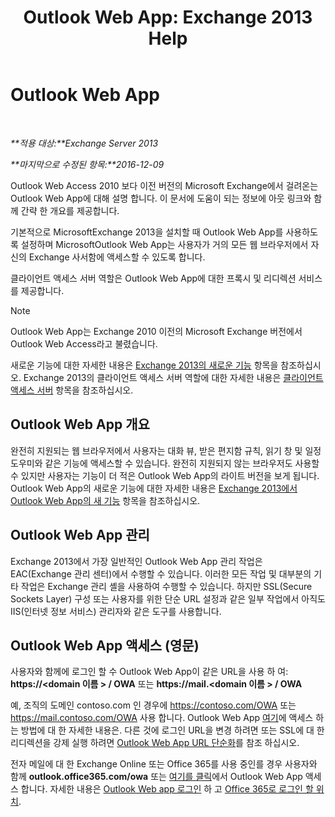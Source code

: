 ﻿---
title: 'Outlook Web App: Exchange 2013 Help'
TOCTitle: Outlook Web App
ms:assetid: 3814b665-01e8-4881-9a44-163f14789ee4
ms:mtpsurl: https://technet.microsoft.com/ko-kr/library/JJ657718(v=EXCHG.150)
ms:contentKeyID: 50482868
ms.date: 05/22/2018
mtps_version: v=EXCHG.150
ms.translationtype: MT
---

# Outlook Web App

 

_**적용 대상:**Exchange Server 2013_

_**마지막으로 수정된 항목:**2016-12-09_

Outlook Web Access 2010 보다 이전 버전의 Microsoft Exchange에서 걸려온는 Outlook Web App에 대해 설명 합니다. 이 문서에 도움이 되는 정보에 아웃 링크와 함께 간략 한 개요를 제공합니다.

기본적으로 MicrosoftExchange 2013을 설치할 때 Outlook Web App를 사용하도록 설정하며 MicrosoftOutlook Web App는 사용자가 거의 모든 웹 브라우저에서 자신의 Exchange 사서함에 액세스할 수 있도록 합니다.

클라이언트 액세스 서버 역할은 Outlook Web App에 대한 프록시 및 리디렉션 서비스를 제공합니다.


> [!NOTE]
> Outlook Web App는 Exchange 2010 이전의 Microsoft Exchange 버전에서 Outlook Web Access라고 불렸습니다.



새로운 기능에 대한 자세한 내용은 [Exchange 2013의 새로운 기능](what-s-new-in-exchange-2013-exchange-2013-help.md) 항목을 참조하십시오. Exchange 2013의 클라이언트 액세스 서버 역할에 대한 자세한 내용은 [클라이언트 액세스 서버](client-access-server-exchange-2013-help.md) 항목을 참조하십시오.

## Outlook Web App 개요

완전히 지원되는 웹 브라우저에서 사용자는 대화 뷰, 받은 편지함 규칙, 읽기 창 및 일정 도우미와 같은 기능에 액세스할 수 있습니다. 완전히 지원되지 않는 브라우저도 사용할 수 있지만 사용자는 기능이 더 적은 Outlook Web App의 라이트 버전을 보게 됩니다. Outlook Web App의 새로운 기능에 대한 자세한 내용은 [Exchange 2013에서 Outlook Web App의 새 기능](what-s-new-for-outlook-web-app-in-exchange-2013-exchange-2013-help.md) 항목을 참조하십시오.

## Outlook Web App 관리

Exchange 2013에서 가장 일반적인 Outlook Web App 관리 작업은 EAC(Exchange 관리 센터)에서 수행할 수 있습니다. 이러한 모든 작업 및 대부분의 기타 작업은 Exchange 관리 셸을 사용하여 수행할 수 있습니다. 하지만 SSL(Secure Sockets Layer) 구성 또는 사용자를 위한 단순 URL 설정과 같은 일부 작업에서 아직도 IIS(인터넷 정보 서비스) 관리자와 같은 도구를 사용합니다.

## Outlook Web App 액세스 (영문)

사용자와 함께에 로그인 할 수 Outlook Web App이 같은 URL을 사용 하 여: **https://\<domain 이름 \> / OWA** 또는 **https://mail.\<domain 이름 \> / OWA**

예, 조직의 도메인 contoso.com 인 경우에 https://contoso.com/OWA 또는 https://mail.contoso.com/OWA 사용 합니다. Outlook Web App [여기](https://support.microsoft.com/en-us/kb/2897680)에 액세스 하는 방법에 대 한 자세한 내용은. 다른 것에 로그인 URL을 변경 하려면 또는 SSL에 대 한 리디렉션을 강제 실행 하려면 [Outlook Web App URL 단순화](simplify-the-outlook-web-app-url-exchange-2013-help.md)를 참조 하십시오.

전자 메일에 대 한 Exchange Online 또는 Office 365를 사용 중인를 경우 사용자와 함께 **outlook.office365.com/owa** 또는 [여기를 클릭](http://go.microsoft.com/fwlink/p/?linkid=402333)에서 Outlook Web App 액세스 합니다. 자세한 내용은 [Outlook Web app 로그인](http://go.microsoft.com/fwlink/p/?linkid=511341) 하 고 [Office 365로 로그인 할 위치](http://go.microsoft.com/fwlink/p/?linkid=522691).


